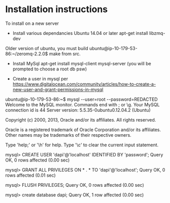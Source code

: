 # Installation instructions

To install on a new server

* Install various dependancies
Ubuntu 14.04 or later
apt-get install libzmq-dev

Older version of ubuntu, you must build
ubuntu@ip-10-179-53-86:~/zeromq-2.2.0$ make
from src.

* Install MySql
apt-get install mysql-client mysql-server
(you will be prompted to choose a root db psw)

* Create a user in mysql per https://www.digitalocean.com/community/articles/how-to-create-a-new-user-and-grant-permissions-in-mysql

ubuntu@ip-10-179-53-86:~$ mysql --user=root --password=REDACTED
Welcome to the MySQL monitor.  Commands end with ; or \g.
Your MySQL connection id is 44
Server version: 5.5.35-0ubuntu0.12.04.2 (Ubuntu)

Copyright (c) 2000, 2013, Oracle and/or its affiliates. All rights reserved.

Oracle is a registered trademark of Oracle Corporation and/or its
affiliates. Other names may be trademarks of their respective
owners.

Type 'help;' or '\h' for help. Type '\c' to clear the current input statement.

mysql> CREATE USER 'dapi'@'localhost' IDENTIFIED BY 'password';
Query OK, 0 rows affected (0.00 sec)

mysql> GRANT ALL PRIVILEGES ON * . * TO 'dapi'@'localhost';
Query OK, 0 rows affected (0.01 sec)

mysql> FLUSH PRIVILEGES;
Query OK, 0 rows affected (0.00 sec)

mysql> create database dapi;
Query OK, 1 row affected (0.00 sec)


